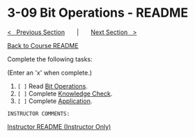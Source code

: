 
# 3-09 Bit Operations - README

[<&nbsp;&nbsp; Previous Section](../3-08_competency_1_speed/README.md) 
&nbsp;&nbsp;&nbsp;&nbsp;&nbsp; | &nbsp;&nbsp;&nbsp;&nbsp;&nbsp; 
[Next Section &nbsp;&nbsp;>](../3-10_boolean_operations/README.md)

[Back to Course README](../README.md)


Complete the following tasks:

(Enter an 'x' when complete.)

1. `[ ]` Read [Bit Operations](1_bit_operations.md).
2. `[ ]` Complete [Knowledge Check](2_knowledge_check.md).
3. `[ ]` Complete [Application](3_application.md).

```
INSTRUCTOR COMMENTS:  
```

[Instructor README (Instructor Only)](.instructor/README.md)


<!--- End of file. --->
